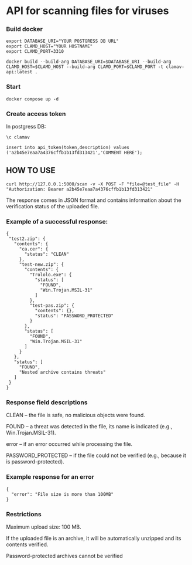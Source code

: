 # API for scanning files for viruses

### Build docker
```
export DATABASE_URI="YOUR POSTGRESS DB URL"
export CLAMD_HOST="YOUR HOSTNAME"
export CLAMD_PORT=3310

docker build --build-arg DATABASE_URI=$DATABASE_URI --build-arg CLAMD_HOST=$CLAMD_HOST --build-arg CLAMD_PORT=$CLAMD_PORT -t clamav-api:latest .

```
### Start
```
docker compose up -d
```

### Create access token
In postgress DB:
```
\c clamav

insert into api_token(token,description) values ('a2b45e7eaa7a4376cffb1b13fd313421','COMMENT HERE');
```

## HOW TO USE
```
curl http://127.0.0.1:5000/scan -v -X POST -F "file=@test_file" -H "Authorization: Bearer a2b45e7eaa7a4376cffb1b13fd313421"
```
The response comes in JSON format and contains information about the verification status of the uploaded file.

### Example of a successful response:
 ```
{
  "test2.zip": {
    "contents": {
      "ca.cer": {
        "status": "CLEAN"
      },
      "test-new.zip": {
        "contents": {
          "Trololo.exe": {
            "status": [
              "FOUND",
              "Win.Trojan.MSIL-31"
            ]
          },
          "test-pas.zip": {
            "contents": {},
            "status": "PASSWORD_PROTECTED"
          }
        },
        "status": [
          "FOUND",
          "Win.Trojan.MSIL-31"
        ]
      }
    },
    "status": [
      "FOUND",
      "Nested archive contains threats"
    ]
  }
}
```

### Response field descriptions
CLEAN – the file is safe, no malicious objects were found.

FOUND – a threat was detected in the file, its name is indicated (e.g., Win.Trojan.MSIL-31).

error – if an error occurred while processing the file.

PASSWORD_PROTECTED – if the file could not be verified (e.g., because it is password-protected).

### Example response for an error
```
{
  "error": "File size is more than 100MB"
}
```

### Restrictions
Maximum upload size: 100 MB.

If the uploaded file is an archive, it will be automatically unzipped and its contents verified.

Password-protected archives cannot be verified
